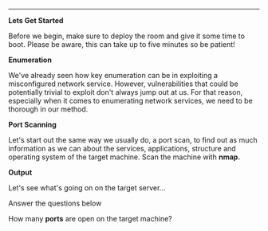 ----

**Lets Get Started**

Before we begin, make sure to deploy the room and give it some time to boot. Please be aware, this can take up to five minutes so be patient!

**Enumeration**

We've already seen how key enumeration can be in exploiting a misconfigured network service. However, vulnerabilities that could be potentially trivial to exploit don't always jump out at us. For that reason, especially when it comes to enumerating network services, we need to be thorough in our method.

**Port Scanning**

Let's start out the same way we usually do, a port scan, to find out as much information as we can about the services, applications, structure and operating system of the target machine. Scan the machine with **nmap.**

**Output**

Let's see what's going on on the target server...

Answer the questions below

How many **ports** are open on the target machine?